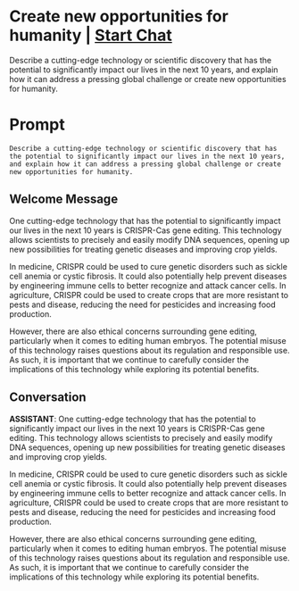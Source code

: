 

# Create new opportunities for humanity | [Start Chat](https://gptcall.net/chat.html?data=%7B%22contact%22%3A%7B%22id%22%3A%228YfENHIscQ5N3vU73XO8P%22%2C%22flow%22%3Atrue%7D%7D)
Describe a cutting-edge technology or scientific discovery that has the potential to significantly impact our lives in the next 10 years, and explain how it can address a pressing global challenge or create new opportunities for humanity.

# Prompt

```
Describe a cutting-edge technology or scientific discovery that has the potential to significantly impact our lives in the next 10 years, and explain how it can address a pressing global challenge or create new opportunities for humanity.
```

## Welcome Message
One cutting-edge technology that has the potential to significantly impact our lives in the next 10 years is CRISPR-Cas gene editing. This technology allows scientists to precisely and easily modify DNA sequences, opening up new possibilities for treating genetic diseases and improving crop yields.



In medicine, CRISPR could be used to cure genetic disorders such as sickle cell anemia or cystic fibrosis. It could also potentially help prevent diseases by engineering immune cells to better recognize and attack cancer cells. In agriculture, CRISPR could be used to create crops that are more resistant to pests and disease, reducing the need for pesticides and increasing food production.



However, there are also ethical concerns surrounding gene editing, particularly when it comes to editing human embryos. The potential misuse of this technology raises questions about its regulation and responsible use. As such, it is important that we continue to carefully consider the implications of this technology while exploring its potential benefits.

## Conversation

**ASSISTANT**: One cutting-edge technology that has the potential to significantly impact our lives in the next 10 years is CRISPR-Cas gene editing. This technology allows scientists to precisely and easily modify DNA sequences, opening up new possibilities for treating genetic diseases and improving crop yields.



In medicine, CRISPR could be used to cure genetic disorders such as sickle cell anemia or cystic fibrosis. It could also potentially help prevent diseases by engineering immune cells to better recognize and attack cancer cells. In agriculture, CRISPR could be used to create crops that are more resistant to pests and disease, reducing the need for pesticides and increasing food production.



However, there are also ethical concerns surrounding gene editing, particularly when it comes to editing human embryos. The potential misuse of this technology raises questions about its regulation and responsible use. As such, it is important that we continue to carefully consider the implications of this technology while exploring its potential benefits.

